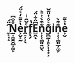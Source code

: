 # ̼̙͓̝̂̈́N̰͎͚̭̭̲̦͚̙̊̐͆e͕̬͕̰̔͛͌̒ͨ̈́r̯̠̦̩̖ͨ̌̑ͥf̥̖̗̔E̺̭͆̈͋̈́ͅn͎̦̜̻͈͍̺̖͊͒̀ͭͪg̻̰̹̥͕̜̟͙͕͊͛̊ͭ̎̄̆i͗n͎̦̜̻͈̲̦͚̙͊͒̀e͕̬̔͛͌
